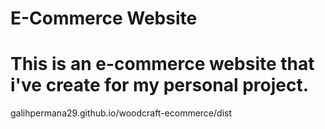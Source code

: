 # E-Commerce Website
# This is an e-commerce website that i've create for my personal project.

galihpermana29.github.io/woodcraft-ecommerce/dist
